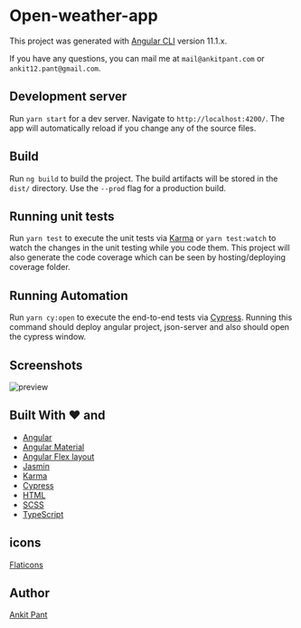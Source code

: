# Open-weather-app

This project was generated with [Angular CLI](https://github.com/angular/angular-cli) version 11.1.x.


If you have any questions, you can mail me at `mail@ankitpant.com` or `ankit12.pant@gmail.com`.

## Development server

Run `yarn start` for a dev server. Navigate to `http://localhost:4200/`. The app will automatically reload if you change any of the source files.

## Build

Run `ng build` to build the project. The build artifacts will be stored in the `dist/` directory. Use the `--prod` flag for a production build.

## Running unit tests

Run `yarn test` to execute the unit tests via [Karma](https://karma-runner.github.io/latest/index.html)
or `yarn test:watch` to watch the changes in the unit testing while you code them.
This project will also generate the code coverage which can be seen by hosting/deploying
coverage folder.

## Running Automation

Run `yarn cy:open` to execute the end-to-end tests via [Cypress](https://www.cypress.io/).
Running this command should deploy angular project, json-server and also should
open the cypress window.

## Screenshots

![preview](https://raw.githubusercontent.com/Anky001/open-weather-app/master/src/assets/screenshots/login-component.png)

## Built With ❤️ and

- [Angular](https://angular.io)
- [Angular Material](https://material.angular.io)
- [Angular Flex layout](https://github.com/angular/flex-layout)
- [Jasmin](https://jasmine.github.io/)
- [Karma](https://karma-runner.github.io/latest/index.html)
- [Cypress](https://www.cypress.io/)
- [HTML](https://www.w3.org/html/)
- [SCSS](https://sass-lang.com/)
- [TypeScript](http://www.typescriptlang.org/)

## icons

[Flaticons](https://www.flaticon.com/)

## Author

[Ankit Pant](https://ankitpant.com)
